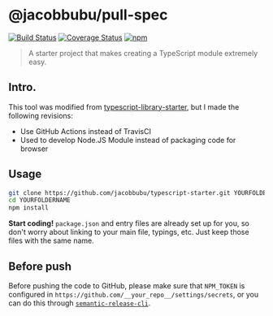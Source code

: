 # @jacobbubu/pull-spec

[![Build Status](https://github.com/jacobbubu/pull-spec/workflows/Build%20and%20Release/badge.svg)](https://github.com/jacobbubu/pull-spec/actions?query=workflow%3A%22Build+and+Release%22)
[![Coverage Status](https://coveralls.io/repos/github/jacobbubu/pull-spec/badge.svg)](https://coveralls.io/github/jacobbubu/pull-spec)
[![npm](https://img.shields.io/npm/v/@jacobbubu/pull-spec.svg)](https://www.npmjs.com/package/@jacobbubu/pull-spec/)

> A starter project that makes creating a TypeScript module extremely easy.

## Intro.

This tool was modified from [typescript-library-starter](https://github.com/alexjoverm/typescript-library-starter), but I made the following revisions:

  - Use GitHub Actions instead of TravisCI
  - Used to develop Node.JS Module instead of packaging code for browser

## Usage

```bash
git clone https://github.com/jacobbubu/typescript-starter.git YOURFOLDERNAME
cd YOURFOLDERNAME
npm install
```

**Start coding!** `package.json` and entry files are already set up for you, so don't worry about linking to your main file, typings, etc. Just keep those files with the same name.

## Before push

Before pushing the code to GitHub, please make sure that `NPM_TOKEN` is configured in `https://github.com/__your_repo__/settings/secrets`, or you can do this through [`semantic-release-cli`](https://github.com/semantic-release/cli).
